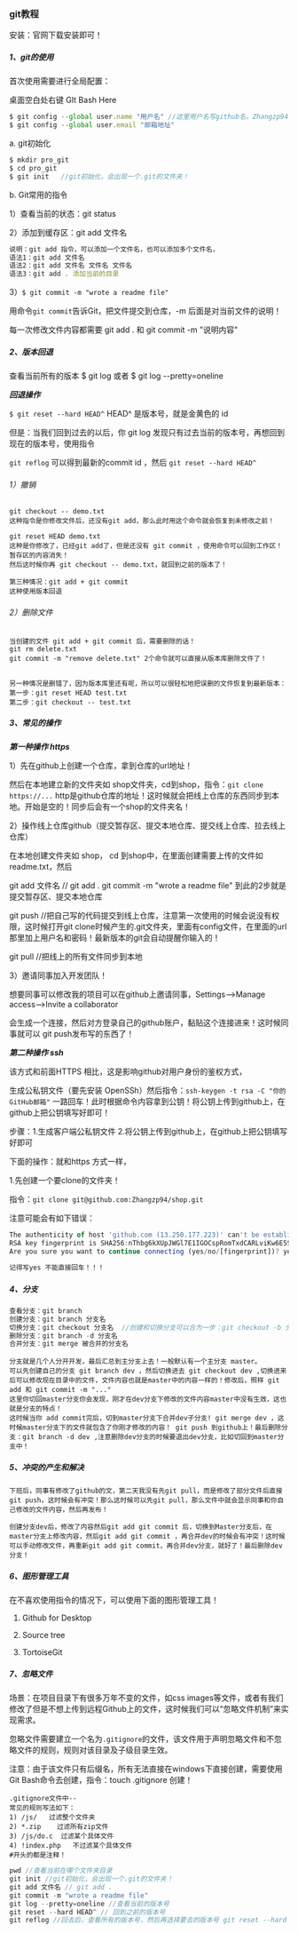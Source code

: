### git教程

安装：官网下载安装即可！

##### 1、git的使用

首次使用需要进行全局配置：

桌面空白处右键 GIt Bash Here

````js
$ git config --global user.name "用户名" //这里用户名写github名，Zhangzp94
$ git config --global user.email "邮箱地址" 
````

a. git初始化

````js
$ mkdir pro_git 
$ cd pro_git
$ git init   //git初始化，会出现一个.git的文件夹！
````

b. Git常用的指令

1）查看当前的状态：git status

2）添加到缓存区：git add 文件名

````js
说明：git add 指令，可以添加一个文件名，也可以添加多个文件名，
语法1：git add 文件名
语法2：git add 文件名 文件名 文件名
语法3：git add . 添加当前的目录
````

3）`$ git commit -m "wrote a readme file"`

用命令`git commit`告诉Git，把文件提交到仓库，-m 后面是对当前文件的说明！

每一次修改文件内容都需要 git add . 和 git commit -m "说明内容"

##### 2、版本回退

查看当前所有的版本 $ git log  或者 $ git log --pretty=oneline

***回退操作***

`$ git reset --hard HEAD^`  HEAD^ 是版本号，就是金黄色的 id

但是：当我们回到过去的以后，你 git log 发现只有过去当前的版本号，再想回到现在的版本号，使用指令

`git reflog` 可以得到最新的commit id ，然后 `git reset --hard HEAD^` 

###### 1）撤销

````
git checkout -- demo.txt
这种指令是你修改文件后，还没有git add，那么此时用这个命令就会恢复到未修改之前！

git reset HEAD demo.txt
这种是你修改了，已经git add了，但是还没有 git commit ，使用命令可以回到工作区！暂存区的内容消失！
然后这时候你再 git checkout -- demo.txt，就回到之前的版本了！

第三种情况：git add + git commit 
这种使用版本回退
````

###### 2）删除文件

````
当创建的文件 git add + git commit 后，需要删除的话！
git rm delete.txt
git commit -m "remove delete.txt" 2个命令就可以直接从版本库删除文件了！


另一种情况是删错了，因为版本库里还有呢，所以可以很轻松地把误删的文件恢复到最新版本：
第一步：git reset HEAD test.txt
第二步：git checkout -- test.txt
````



##### 3、常见的操作

***第一种操作 https***

1）先在github上创建一个仓库，拿到仓库的url地址！

然后在本地建立新的文件夹如 shop文件夹，cd到shop，指令：`git clone https://...`   http是github仓库的地址！这时候就会把线上仓库的东西同步到本地。开始是空的！同步后会有一个shop的文件夹名！

2）操作线上仓库github（提交暂存区、提交本地仓库、提交线上仓库、拉去线上仓库）

在本地创建文件夹如 shop， cd 到shop中，在里面创建需要上传的文件如readme.txt，然后

git add 文件名   // git add .
git commit -m "wrote a readme file"    到此的2步就是提交暂存区、提交本地仓库

git push //把自己写的代码提交到线上仓库，注意第一次使用的时候会说没有权限，这时候打开git clone时候产生的.git文件夹，里面有config文件，在里面的url那里加上用户名和密码！最新版本的git会自动提醒你输入的！

git pull //把线上的所有文件同步到本地

3）邀请同事加入开发团队！

想要同事可以修改我的项目可以在github上邀请同事，Settings-->Manage access-->Invite a collaborator

会生成一个连接，然后对方登录自己的github账户，黏贴这个连接进来！这时候同事就可以 git push发布写的东西了！



***第二种操作 ssh***

该方式和前面HTTPS 相比，这是影响github对用户身份的鉴权方式，

生成公私钥文件（要先安装 OpenSSh）然后指令：`ssh-keygen -t rsa -C "你的GitHub邮箱"` 一路回车！此时根据命令内容拿到公钥！将公钥上传到github上，在github上把公钥填写好即可！

步骤：1.生成客户端公私钥文件  2.将公钥上传到github上，在github上把公钥填写好即可

下面的操作：就和https 方式一样，

1.先创建一个要clone的文件夹！

指令：`git clone git@github.com:Zhangzp94/shop.git` 

注意可能会有如下错误：

````js
The authenticity of host 'github.com (13.250.177.223)' can't be established.
RSA key fingerprint is SHA256:nThbg6kXUpJWGl7E1IGOCspRomTxdCARLviKw6E5SY8.
Are you sure you want to continue connecting (yes/no/[fingerprint])? yes

记得写yes 不能直接回车！！！
````

##### 4、分支

````js
查看分支：git branch 
创建分支：git branch 分支名
切换分支：git checkout 分支名  //创建和切换分支可以合为一步：git checkout -b 分支名
删除分支：git branch -d 分支名
合并分支：git merge 被合并的分支名
````

```
分支就是几个人分开开发，最后汇总到主分支上去！一般默认有一个主分支 master。
可以先创建自己的分支 git branch dev ，然后切换进去 git checkout dev ,切换进来后可以修改现在目录中的文件，文件内容也就是master中的内容一样的！修改后，照样 git add 和 git commit -m "..."
这里你切回master分支你会发现，刚才在dev分支下修改的文件内容master中没有生效，这也就是分支的特点！
这时候当你 add commit完后，切到master分支下合并dev子分支! git merge dev ，这时候master分支下的文件就包含了你刚才修改的内容！ git push 到github上！最后删除分支：git branch -d dev ,注意删除dev分支的时候要退出dev分支，比如切回到master分支中！
```

##### 5、冲突的产生和解决

````
下班后，同事有修改了github的文，第二天我没有先git pull，而是修改了部分文件后直接git push，这时候会有冲突！那么这时候可以先git pull，那么文件中就会显示同事和你自己修改的文件内容，然后再发布！
````

````
创建分支dev后，修改了内容然后git add git commit 后，切换到Master分支后，在master分支上修改内容，然后git add git commit ，再合并dev的时候会有冲突！这时候可以手动修改文件，再重新git add git commit，再合并dev分支，就好了！最后删除dev分支！
````



##### 6、图形管理工具

在不喜欢使用指令的情况下，可以使用下面的图形管理工具！

1) Github for Desktop

2) Source tree

3) TortoiseGit

##### 7、忽略文件

场景：在项目目录下有很多万年不变的文件，如css images等文件，或者有我们修改了但是不想上传到远程Github上的文件，这时候我们可以“忽略文件机制”来实现需求。

​	忽略文件需要建立一个名为`.gitignore`的文件，该文件用于声明忽略文件和不忽略文件的规则，规则对该目录及子级目录生效。

​	注意：由于该文件只有后缀名，所有无法直接在windows下直接创建，需要使用Git Bash命令去创建，指令：touch .gitignore 创建！

````
.gitignore文件中--
常见的规则写法如下：
1) /js/   过滤整个文件夹
2) *.zip	过滤所有zip文件
3) /js/do.c  过滤某个具体文件
4) !index.php	不过滤某个具体文件
#开头的都是注释！
````



````js
pwd //查看当前在哪个文件夹目录
git init //git初始化，会出现一个.git的文件夹！
git add 文件名 // git add .
git commit -m "wrote a readme file"
git log --pretty=oneline //查看当前的版本号
git reset --hard HEAD^ // 回到之前的版本号
git reflog //回去后，查看所有的版本号，然后再选择要去的版本号 git reset --hard HEAD^
````

